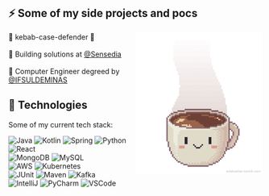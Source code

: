 ## ⚡ Some of my side projects and pocs

<img align= "right" width="50%" src=coffee_mug.gif/>

🍢 kebab-case-defender 🍢<br/>
<br/>💼 Building solutions at [@Sensedia](https://www.sensedia.com.br/produtos/open-insurance) <br/>
<br/>🚀 Computer Engineer degreed by [@IFSULDEMINAS](https://portal.pcs.ifsuldeminas.edu.br/cursos-superiores/bacharelado/engenharia-da-computacao) <br/>

## 🥞 Technologies

Some of my current tech stack:

![Java](https://img.shields.io/badge/OpenJDK-ED8B00?style=for-the-badge&logo=openjdk&logoColor=white)
![Kotlin](https://camo.githubusercontent.com/177b36905bdd347c8af85d1a489a8949a4a0bedfb10e0d7b658e14f678b80e6e/68747470733a2f2f696d672e736869656c64732e696f2f62616467652f4b6f746c696e2d4231323545413f7374796c653d666f722d7468652d6261646765266c6f676f3d6b6f746c696e266c6f676f436f6c6f723d7768697465)
![Spring](https://img.shields.io/badge/Spring-6DB33F?style=for-the-badge&logo=spring&logoColor=white)
![Python](https://img.shields.io/badge/python-3670A0?style=for-the-badge&logo=python&logoColor=ffdd54)
</br>
![React](https://img.shields.io/badge/React-20232A?style=for-the-badge&logo=react&logoColor=61DAFB)
</br>
![MongoDB](https://img.shields.io/badge/MongoDB-4EA94B?style=for-the-badge&logo=mongodb&logoColor=white)
![MySQL](https://img.shields.io/badge/MySQL-005C84?style=for-the-badge&logo=mysql&logoColor=white)
</br>
![AWS](https://img.shields.io/badge/Amazon_AWS-FF9900?style=for-the-badge&logo=amazonaws&logoColor=white)
![Kubernetes](https://img.shields.io/badge/kubernetes-326ce5.svg?&style=for-the-badge&logo=kubernetes&logoColor=white)
</br>
![JUnit](https://img.shields.io/badge/Junit5-25A162?style=for-the-badge&logo=junit5&logoColor=white)
![Maven](https://img.shields.io/badge/apache_maven-C71A36?style=for-the-badge&logo=apachemaven&logoColor=white)
![Kafka](https://img.shields.io/badge/Apache_Kafka-231F20?style=for-the-badge&logo=apache-kafka&logoColor=white)
</br>
![IntelliJ](https://img.shields.io/badge/IntelliJ_IDEA-000000.svg?style=for-the-badge&logo=intellij-idea&logoColor=white)
![PyCharm](https://img.shields.io/badge/PyCharm-000000.svg?&style=for-the-badge&logo=PyCharm&logoColor=white)
![VSCode](https://img.shields.io/badge/VSCode-0078D4?style=for-the-badge&logo=visual%20studio%20code&logoColor=white)
